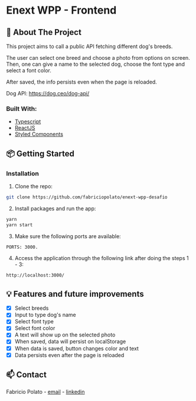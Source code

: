# Enext WPP - Frontend

## :page_facing_up: About The Project

This project aims to call a public API fetching different dog's breeds.

The user can select one breed and choose a photo from options on screen. Then, one can give a name to the selected dog, choose the font type and select a font color.

After saved, the info persists even when the page is reloaded.

Dog API: https://dog.ceo/dog-api/

### Built With:

- [Typescript](https://www.typescriptlang.org/)
- [ReactJS](https://pt-br.reactjs.org/)
- [Styled Components](https://styled-components.com/)

## :package: Getting Started

### Installation

1. Clone the repo:

```sh
git clone https://github.com/fabriciopolato/enext-wpp-desafio
```

2. Install packages and run the app:

```sh
yarn
yarn start
```

3. Make sure the following ports are available:

```sh
PORTS: 3000.
```

4. Access the application through the following link after doing the steps 1 - 3:

```sh
http://localhost:3000/
```

## :bulb: Features and future improvements

- [x] Select breeds
- [x] Input to type dog's name
- [x] Select font type
- [x] Select font color
- [x] A text will show up on the selected photo
- [x] When saved, data will persist on localStorage
- [x] When data is saved, button changes color and text
- [x] Data persists even after the page is reloaded

## :mailbox: Contact

Fabricio Polato - [email](mailto:fabriciopolato@gmail.com) - [linkedin](https://www.linkedin.com/in/fabriciopolato/)
